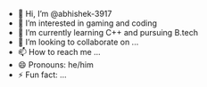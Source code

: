 - 👋 Hi, I’m @abhishek-3917
- 👀 I’m interested in gaming and coding
- 🌱 I’m currently learning C++ and pursuing B.tech
- 💞️ I’m looking to collaborate on ...
- 📫 How to reach me ...
- 😄 Pronouns: he/him
- ⚡ Fun fact: ...

<!---
abhishek-3917/abhishek-3917 is a ✨ special ✨ repository because its `README.md` (this file) appears on your GitHub profile.
You can click the Preview link to take a look at your changes.
--->
